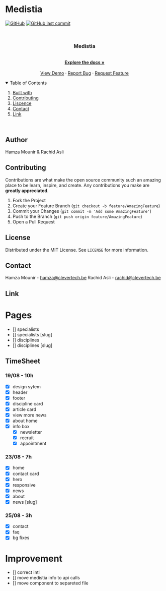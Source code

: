 # Medistia

[![GitHub](https://img.shields.io/github/license/mashape/apistatus.svg)](https://github.com/clevertech-be/medistia/blob/master/LICENSE)
[![GitHub last commit](https://img.shields.io/github/last-commit/google/skia.svg)](https://github.com/clevertech-be/medistia/commits/master)

<br />
<p align="center">
  <h3 align="center">Medistia</h3>

  <p align="center">
    <br />
    <a href="https://github.com/clevertech-be/medistia/blob/master/README.md"><strong>Explore the docs »</strong></a>
    <br />
    <br />
    <a href="https://medistia.be/">View Demo</a>
    ·
    <a href="https://github.com/clevertech-be/medistia/issues">Report Bug</a>
    ·
    <a href="https://github.com/clevertech-be/medistia/issues">Request Feature</a>
  </p>
</p>

<details open="open">
  <summary>Table of Contents</summary>
  <ol>
    <li><a href="#built with">Built with</a></li>
    <li><a href="#contributting">Contributing</a></li>
    <li><a href="#liscence">Liscence</a></li>
    <li><a href="#contact">Contact</a></li>
    <li><a href="#link">Link</a></li>
  </ol>
</details>

<br>

## Author

Hamza Mounir & Rachid Asli

## Contributing

Contributions are what make the open source community such an amazing place to be learn, inspire, and create. Any contributions you make are **greatly appreciated**.

1. Fork the Project
2. Create your Feature Branch (`git checkout -b feature/AmazingFeature`)
3. Commit your Changes (`git commit -m 'Add some AmazingFeature'`)
4. Push to the Branch (`git push origin feature/AmazingFeature`)
5. Open a Pull Request

## License

Distributed under the MIT License. See `LICENSE` for more information.

## Contact

Hamza Mounir - hamza@clevertech.be
Rachid Asli - rachid@clevertech.be

## Link

# Pages

- [] specialists
- [] specialists [slug]
- [] disciplines
- [] disciplines [slug]

## TimeSheet

### 19/08 - 10h

- [x] design sytem
- [x] header
- [x] footer
- [x] discipline card
- [x] article card
- [x] view more news
- [x] about home
- [x] info box
  - [x] newsletter
  - [x] recruit
  - [x] appointment

### 23/08 - 7h

- [x] home
- [x] contact card
- [x] hero
- [x] responsive
- [x] news
- [x] about
- [x] news [slug]

### 25/08 - 3h

- [x] contact
- [x] faq
- [x] bg fixes

# Improvement

- [] correct intl
- [] move medistia info to api calls
- [] move component to separeted file
